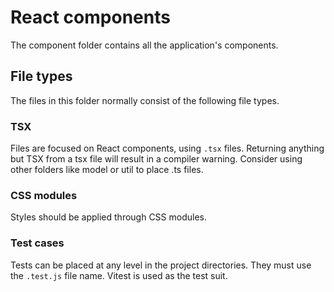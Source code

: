 # React components

The component folder contains all the application's components.

## File types

The files in this folder normally consist of the following file types.

### TSX

Files are focused on React components, using `.tsx` files. Returning anything but TSX from a tsx file will result in a
compiler warning. Consider using other folders like model or
util to place .ts files.

### CSS modules

Styles should be applied through CSS modules.

### Test cases

Tests can be placed at any level in the project directories. They must use the `.test.js` file name. Vitest is used as
the test suit.
